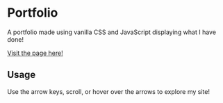 # Portfolio
A portfolio made using vanilla CSS and JavaScript displaying what I have done! 

[Visit the page here!](https://benw10-1.github.io/portfolio/)
## Usage
Use the arrow keys, scroll, or hover over the arrows to explore my site!
